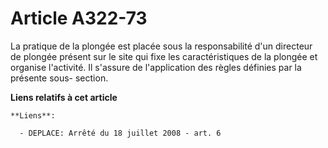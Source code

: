 # Article A322-73

La pratique de la plongée est placée sous la responsabilité d'un directeur de plongée présent sur le site qui fixe les
caractéristiques de la plongée et organise l'activité. Il s'assure de l'application des règles définies par la présente sous-
section.

**Liens relatifs à cet article**

	**Liens**:

	  - DEPLACE: Arrêté du 18 juillet 2008 - art. 6
